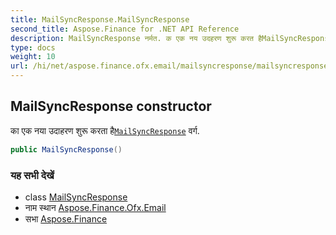 ```yaml
---
title: MailSyncResponse.MailSyncResponse
second_title: Aspose.Finance for .NET API Reference
description: MailSyncResponse नर्मत. क एक नय उदहरण शुरू करत हैMailSyncResponse वर्ग.
type: docs
weight: 10
url: /hi/net/aspose.finance.ofx.email/mailsyncresponse/mailsyncresponse/
---
```

## MailSyncResponse constructor

का एक नया उदाहरण शुरू करता है[`MailSyncResponse`](../) वर्ग.

```csharp
public MailSyncResponse()
```

### यह सभी देखें

* class [MailSyncResponse](../)
* नाम स्थान [Aspose.Finance.Ofx.Email](../../mailsyncresponse/)
* सभा [Aspose.Finance](../../../)


